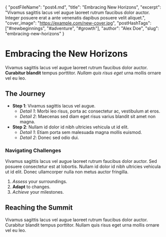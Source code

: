 {
    "postFileName": "post4.md",
    "title": "Embracing New Horizons",
    "excerpt": "Vivamus sagittis lacus vel augue laoreet rutrum faucibus dolor auctor. Integer posuere erat a ante venenatis dapibus posuere velit aliquet.",
    "cover_image": "https://example.com/new-cover.jpg",
    "postHashTags": ["#newbeginnings", "#adventure", "#growth"],
    "author": "Alex Doe",
    "slug": "embracing-new-horizons"
}

# Embracing the New Horizons

Vivamus sagittis lacus vel augue laoreet rutrum faucibus dolor auctor. **Curabitur blandit** tempus porttitor. *Nullam quis risus eget* urna mollis ornare vel eu leo.

## The Journey

- **Step 1**: Vivamus sagittis lacus vel augue.
  - *Detail 1*: Morbi leo risus, porta ac consectetur ac, vestibulum at eros.
  - *Detail 2*: Maecenas sed diam eget risus varius blandit sit amet non magna.
- **Step 2**: Nullam id dolor id nibh ultricies vehicula ut id elit.
  - *Detail 1*: Etiam porta sem malesuada magna mollis euismod.
  - *Detail 2*: Donec sed odio dui.
  
### Navigating Challenges

Vivamus sagittis lacus vel augue laoreet rutrum faucibus dolor auctor. Sed posuere consectetur est at lobortis. Nullam id dolor id nibh ultricies vehicula ut id elit. Donec ullamcorper nulla non metus auctor fringilla.

1. *Assess* your surroundings.
2. **Adapt** to changes.
3. *Achieve* your milestones.

## Reaching the Summit

Vivamus sagittis lacus vel augue laoreet rutrum faucibus dolor auctor. Curabitur blandit tempus porttitor. Nullam quis risus eget urna mollis ornare vel eu leo.
